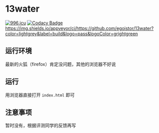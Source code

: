 # 13water
<a href="https://996.icu"><img src="https://img.shields.io/badge/link-996.icu-red.svg" alt="996.icu" /></a>
[![Codacy Badge](https://api.codacy.com/project/badge/Grade/db0bfb70eabe4e53a26bca555af9a121)](https://www.codacy.com/manual/vjudge0913/13Water?utm_source=github.com&amp;utm_medium=referral&amp;utm_content=vjudge0913/13Water&amp;utm_campaign=Badge_Grade)
https://img.shields.io/appveyor/ci/https://github.com/egoistor/13water?color=lightgrey&label=build&logo=pass&logoColor=grightgreen
## 运行环境
最新的火狐（firefox）肯定没问题，其他的浏览器不好说

## 运行
用浏览器直接打开
`index.html`
即可

## 注意事项
暂时没有，根据评测同学的反馈再写
